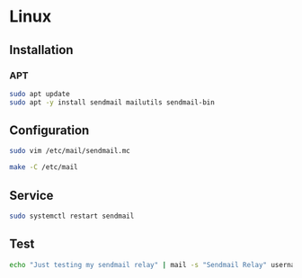 # Linux

## Installation

### APT

```sh
sudo apt update
sudo apt -y install sendmail mailutils sendmail-bin
```

## Configuration

```sh
sudo vim /etc/mail/sendmail.mc
```

```sh
make -C /etc/mail
```

## Service

```sh
sudo systemctl restart sendmail
```

## Test

```sh
echo "Just testing my sendmail relay" | mail -s "Sendmail Relay" username@domain.com
```
